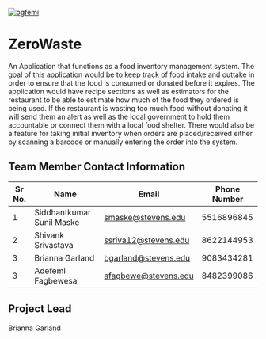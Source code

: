 [![ogfemi](https://circleci.com/gh/ogfemi/ZeroWaste.svg?style=svg&circle-token=f115d62d31763185905bdbc7eb7f5ae3a5bec3ea)](https://app.circleci.com/pipelines/github/ogfemi/ZeroWaste) 


# ZeroWaste
An Application that functions as a food inventory management system. The goal of this application would be to keep track of food intake and outtake in order to ensure that the food is consumed or donated before it expires. The application would have recipe sections as well as estimators for the restaurant to be able to estimate how much of the food they ordered is being used. If the restaurant is wasting too much food without donating it will send them an alert as well as the local government to hold them accountable or connect them with a local food shelter. There would also be a feature for taking initial inventory when orders are placed/received either by scanning a barcode or manually entering the order into the system. 

## Team Member Contact Information
| Sr No.  	| Name                      	|  Email             	| Phone Number 	|
|---------	|---------------------------	|---------------------|---------------|
| 1       	| Siddhantkumar Sunil Maske 	| smaske@stevens.edu 	| 5516896845   	|
| 2       	| Shivank Srivastava          | ssriva12@stevens.edu| 8622144953   	|
| 3       	| Brianna Garland             | bgarland@stevens.edu| 9083434281    |
| 3       	| Adefemi Fagbewesa           | afagbewe@stevens.edu| 8482399086    |

## Project Lead
Brianna Garland




